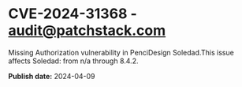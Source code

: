# CVE-2024-31368 - audit@patchstack.com

Missing Authorization vulnerability in PenciDesign Soledad.This issue affects Soledad: from n/a through 8.4.2.



**Publish date:** 2024-04-09
